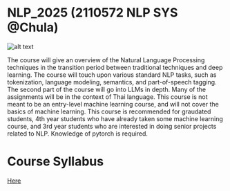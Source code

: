 # NLP_2025 (2110572 NLP SYS @Chula)

![alt text](https://github.com/ekapolc/nlp_2025/blob/main/obviouslyaigenerated.png "join nlp")

The course will give an overview of the Natural Language Processing techniques in the transition period between traditional techniques and deep learning. The course will touch upon various standard NLP tasks, such as tokenization, language modeling, semantics, and part-of-speech tagging. The second part of the course will go into LLMs in depth. Many of the assignments will be in the context of Thai language. This course is not meant to be an entry-level machine learning course, and will not cover the basics of machine learning. This course is recommended for graudated students, 4th year students who have already taken some machine learning course, and 3rd year students who are interested in doing senior projects related to NLP. Knowledge of pytorch is required.

# Course Syllabus

[Here]()

